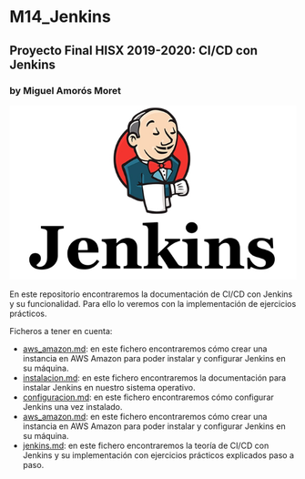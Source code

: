 # M14_Jenkins
## Proyecto Final HISX 2019-2020: CI/CD con Jenkins
### by Miguel Amorós Moret  

![](capturas/logo_jenkins.png)  

En este repositorio encontraremos la documentación de CI/CD con Jenkins y su funcionalidad. Para ello lo veremos con la implementación de ejercicios prácticos.  

Ficheros a tener en cuenta:  
+ [aws_amazon.md](./aws_amazon.md): en este fichero encontraremos cómo crear una instancia en AWS Amazon para poder instalar y configurar Jenkins en su máquina.  
+ [instalacion.md](./instalacion.md): en este fichero encontraremos la documentación para instalar Jenkins en nuestro sistema operativo.  
+ [configuracion.md](./configuracion.md): en este fichero encontraremos cómo configurar Jenkins una vez instalado.  
+ [aws_amazon.md](./aws_amazon.md): en este fichero encontraremos cómo crear una instancia en AWS Amazon para poder instalar y configurar Jenkins en su máquina.  
+ [jenkins.md](./jenkins.md): en este fichero encontraremos la teoría de CI/CD con Jenkins y su implementación con ejercicios prácticos explicados paso a paso.  
